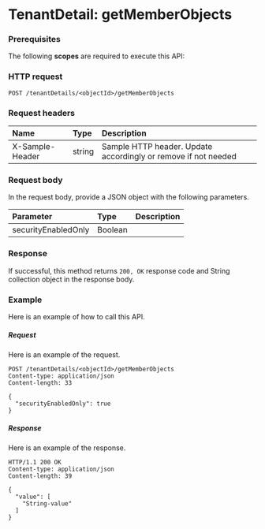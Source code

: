 # TenantDetail: getMemberObjects


### Prerequisites
The following **scopes** are required to execute this API: 
### HTTP request
<!-- { "blockType": "ignored" } -->
```http
POST /tenantDetails/<objectId>/getMemberObjects

```
### Request headers
| Name       | Type | Description|
|:---------------|:--------|:----------|
| X-Sample-Header  | string  | Sample HTTP header. Update accordingly or remove if not needed|

### Request body
In the request body, provide a JSON object with the following parameters.

| Parameter	   | Type	|Description|
|:---------------|:--------|:----------|
|securityEnabledOnly|Boolean||

### Response
If successful, this method returns `200, OK` response code and String collection object in the response body.

### Example
Here is an example of how to call this API.
##### Request
Here is an example of the request.
<!-- {
  "blockType": "request",
  "name": "tenantdetail_getmemberobjects"
}-->
```http
POST /tenantDetails/<objectId>/getMemberObjects
Content-type: application/json
Content-length: 33

{
  "securityEnabledOnly": true
}
```

##### Response
Here is an example of the response.
<!-- {
  "blockType": "response",
  "truncated": false,
  "@odata.type": "string",
  "isCollection": true
} -->
```http
HTTP/1.1 200 OK
Content-type: application/json
Content-length: 39

{
  "value": [
    "String-value"
  ]
}
```

<!-- uuid: a98d4a00-313f-4b5f-9aaa-477f03aca29d
2015-10-19 10:21:32 UTC -->
<!-- {
  "type": "#page.annotation",
  "description": "TenantDetail: getMemberObjects",
  "keywords": "",
  "section": "documentation",
  "tocPath": ""
}-->